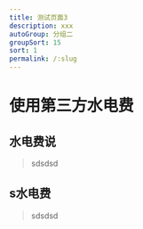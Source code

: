 ```yaml
---
title: 测试页面3
description: xxx
autoGroup: 分组二
groupSort: 15
sort: 1
permalink: /:slug
---
```

# 使用第三方水电费

## 水电费说
> sdsdsd

## s水电费
> sdsdsd